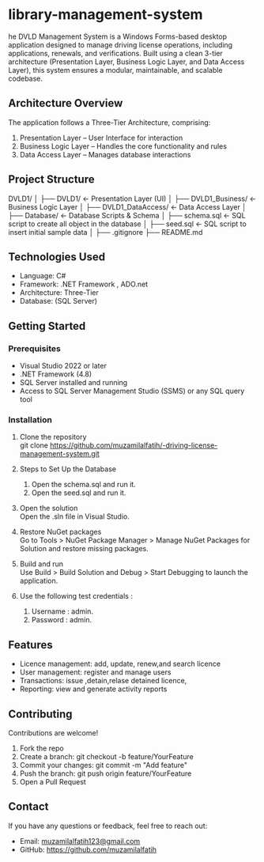 # library-management-system

he DVLD Management System is a Windows Forms-based desktop application designed to manage driving license operations, including applications, renewals, and verifications. Built using a clean 3-tier architecture (Presentation Layer, Business Logic Layer, and Data Access Layer), this system ensures a modular, maintainable, and scalable codebase.

## Architecture Overview

The application follows a Three-Tier Architecture, comprising:

1. Presentation Layer – User Interface for interaction  
2. Business Logic Layer – Handles the core functionality and rules  
3. Data Access Layer – Manages database interactions

## Project Structure
DVLD1/
│
├── DVLD1/                     ← Presentation Layer (UI)
│
├── DVLD1_Business/            ← Business Logic Layer
│
├── DVLD1_DataAccess/          ← Data Access Layer
│
├── Database/                                   ← Database Scripts & Schema
│   ├── schema.sql                       ← SQL script to create all object in the database
│   ├── seed.sql                  ← SQL script to insert initial sample data
│
├── .gitignore
├── README.md

                                

## Technologies Used

- Language: C#  
- Framework: .NET Framework , ADO.net
- Architecture: Three-Tier  
- Database: (SQL Server)

## Getting Started

### Prerequisites

- Visual Studio 2022 or later  
- .NET Framework (4.8)  
- SQL Server installed and running
- Access to SQL Server Management Studio (SSMS) or any SQL query tool

### Installation

1. Clone the repository  
   git clone https://github.com/muzamilalfatih/-driving-license-management-system.git

2. Steps to Set Up the Database

    1. Open the schema.sql and run it.
    2. Open the seed.sql and run it.

3. Open the solution  
   Open the .sln file in Visual Studio.

4. Restore NuGet packages  
   Go to Tools > NuGet Package Manager > Manage NuGet Packages for Solution and restore missing packages.
5. Build and run  
   Use Build > Build Solution and Debug > Start Debugging to launch the application.
6. Use the following test credentials :

    1. Username : admin.
    2. Password : admin.

## Features

- Licence management: add, update, renew,and search licence 
- User management: register and manage users  
- Transactions: issue ,detain,relase detained licence,  
- Reporting: view and generate activity reports

## Contributing

Contributions are welcome!

1. Fork the repo  
2. Create a branch: git checkout -b feature/YourFeature  
3. Commit your changes: git commit -m "Add feature"  
4. Push the branch: git push origin feature/YourFeature  
5. Open a Pull Request

## Contact

If you have any questions or feedback, feel free to reach out:

- Email: muzamilalfatih123@gmail.com 
- GitHub: https://github.com/muzamilalfatih